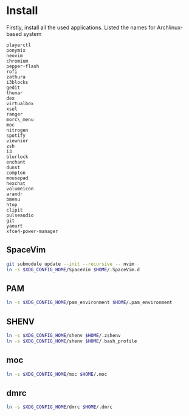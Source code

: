 # Install
Firstly, install all the used applications. Listed the names for Archlinux-based system
```
playerctl
ponymix
neovim
chromium
pepper-flash
rofi
zathura
i3blocks
gedit
thunar
dex
virtualbox
xsel
ranger
morc\_menu
moc
nitrogen
spotify
viewnior
zsh
i3
blurlock
enchant
dunst
compton
mousepad
hexchat
volumeicon
arandr
bmenu
htop
clipit
pulseaudio
git
yaourt
xfce4-power-manager
```

## SpaceVim
```sh
git submodule update --init --recursive -- nvim
ln -s $XDG_CONFIG_HOME/SpaceVim $HOME/.SpaceVim.d
```

## PAM
```sh
ln -s $XDG_CONFIG_HOME/pam_environment $HOME/.pam_environment
```

## SHENV
```sh
ln -s $XDG_CONFIG_HOME/shenv $HOME/.zshenv
ln -s $XDG_CONFIG_HOME/shenv $HOME/.bash_profile
```

## moc
```sh
ln -s $XDG_CONFIG_HOME/moc $HOME/.moc
```

## dmrc
```sh
ln -s $XDG_CONFIG_HOME/dmrc $HOME/.dmrc
```

